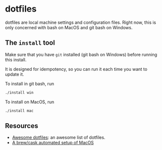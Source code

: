 # dotfiles

dotfiles are local machine settings and configuration files. Right now, this is only concerned with bash on MacOS and git bash on Windows.

## The `install` tool

Make sure that you have `git` installed (git bash on Windows) before running this install.

It is designed for idempotency, so you can run it each time you want to update it.

To install in git bash, run

```bash
./install win
```

To install on MacOS, run

```bash
./install mac
```

## Resources

- [Awesome dotfiles](https://github.com/webpro/awesome-dotfiles): an awesome list of dotfiles.
- [A brew/cask automated setup of MacOS](https://github.com/driesvints/dotfiles/blob/master/install.sh)
